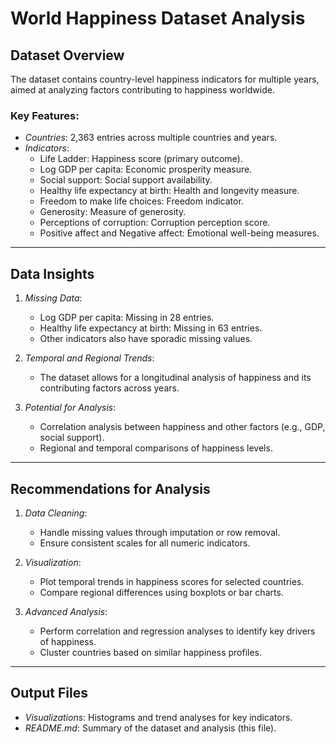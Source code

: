 # World Happiness Dataset Analysis

## Dataset Overview
The dataset contains country-level happiness indicators for multiple years, aimed at analyzing factors contributing to happiness worldwide.

### Key Features:
- *Countries*: 2,363 entries across multiple countries and years.
- *Indicators*:
  - Life Ladder: Happiness score (primary outcome).
  - Log GDP per capita: Economic prosperity measure.
  - Social support: Social support availability.
  - Healthy life expectancy at birth: Health and longevity measure.
  - Freedom to make life choices: Freedom indicator.
  - Generosity: Measure of generosity.
  - Perceptions of corruption: Corruption perception score.
  - Positive affect and Negative affect: Emotional well-being measures.

---

## Data Insights
1. *Missing Data*:
   - Log GDP per capita: Missing in 28 entries.
   - Healthy life expectancy at birth: Missing in 63 entries.
   - Other indicators also have sporadic missing values.

2. *Temporal and Regional Trends*:
   - The dataset allows for a longitudinal analysis of happiness and its contributing factors across years.

3. *Potential for Analysis*:
   - Correlation analysis between happiness and other factors (e.g., GDP, social support).
   - Regional and temporal comparisons of happiness levels.

---

## Recommendations for Analysis
1. *Data Cleaning*:
   - Handle missing values through imputation or row removal.
   - Ensure consistent scales for all numeric indicators.

2. *Visualization*:
   - Plot temporal trends in happiness scores for selected countries.
   - Compare regional differences using boxplots or bar charts.

3. *Advanced Analysis*:
   - Perform correlation and regression analyses to identify key drivers of happiness.
   - Cluster countries based on similar happiness profiles.

---

## Output Files
- *Visualizations*: Histograms and trend analyses for key indicators.
- *README.md*: Summary of the dataset and analysis (this file).